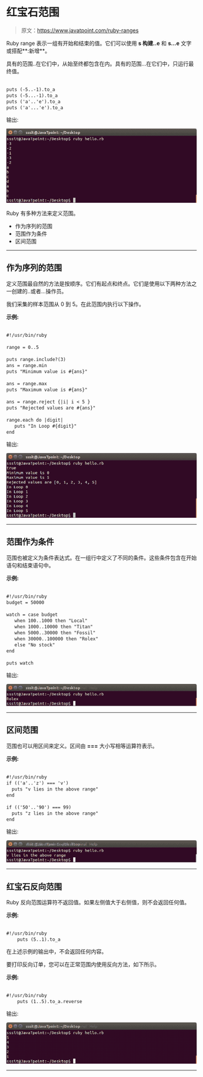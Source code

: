 # 红宝石范围

> 原文：<https://www.javatpoint.com/ruby-ranges>

Ruby range 表示一组有开始和结束的值。它们可以使用 **s 构建..e** 和 **s...e** 文字或搭配**:新增**。

具有的范围..在它们中，从始至终都包含在内。具有的范围...在它们中，只运行最终值。

```

puts (-5..-1).to_a     
puts (-5...-1).to_a     
puts ('a'..'e').to_a    
puts ('a'...'e').to_a   

```

输出:

![Ruby rangers 1](img/2ff8da8db2fe03cc3b75528d026da474.png)

Ruby 有多种方法来定义范围。

*   作为序列的范围
*   范围作为条件
*   区间范围

* * *

## 作为序列的范围

定义范围最自然的方法是按顺序。它们有起点和终点。它们是使用以下两种方法之一创建的..或者...操作员。

我们采集的样本范围从 0 到 5。在此范围内执行以下操作。

**示例:**

```

#!/usr/bin/ruby 

range = 0..5 

puts range.include?(3) 
ans = range.min 
puts "Minimum value is #{ans}" 

ans = range.max 
puts "Maximum value is #{ans}" 

ans = range.reject {|i| i < 5 } 
puts "Rejected values are #{ans}" 

range.each do |digit| 
   puts "In Loop #{digit}" 
end

```

输出:

![Ruby rangers 2](img/c79059a2f8309f349280bd2ee7f4015a.png)

* * *

## 范围作为条件

范围也被定义为条件表达式。在一组行中定义了不同的条件。这些条件包含在开始语句和结束语句中。

**示例:**

```

#!/usr/bin/ruby 
budget = 50000 

watch = case budget 
   when 100..1000 then "Local" 
   when 1000..10000 then "Titan" 
   when 5000..30000 then "Fossil" 
   when 30000..100000 then "Rolex" 
   else "No stock" 
end 

puts watch 

```

输出:

![Ruby rangers 3](img/40db69d46ff41e7d8d96c033141b7faf.png)

* * *

## 区间范围

范围也可以用区间来定义。区间由 **===** 大小写相等运算符表示。

**示例:**

```

#!/usr/bin/ruby 
if (('a'..'z') === 'v') 
  puts "v lies in the above range" 
end 

if (('50'..'90') === 99) 
  puts "z lies in the above range" 
end

```

输出:

![Ruby rangers 4](img/235d180542c971458f1eed4adb1254d9.png)

* * *

## 红宝石反向范围

Ruby 反向范围运算符不返回值。如果左侧值大于右侧值，则不会返回任何值。

**示例:**

```

#!/usr/bin/ruby 
    puts (5..1).to_a 

```

在上述示例的输出中，不会返回任何内容。

要打印反向订单，您可以在正常范围内使用反向方法，如下所示。

**示例:**

```

#!/usr/bin/ruby 
    puts (1..5).to_a.reverse 

```

输出:

![Ruby rangers 5](img/f868eec0033bc0cc702ad9dfafa5841c.png)

* * *